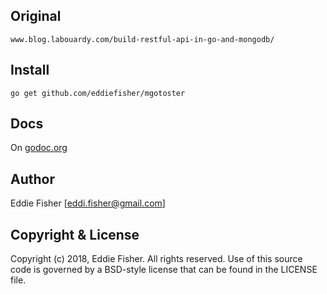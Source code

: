[godoc.org]: http://godoc.org/github.com/eddiefisher/mgotoster "godoc.org"

## Original

    www.blog.labouardy.com/build-restful-api-in-go-and-mongodb/

## Install

    go get github.com/eddiefisher/mgotoster

## Docs

On [godoc.org][]

## Author

Eddie Fisher [eddi.fisher@gmail.com]

## Copyright & License

Copyright (c) 2018, Eddie Fisher.
All rights reserved.
Use of this source code is governed by a BSD-style license that can be
found in the LICENSE file.
